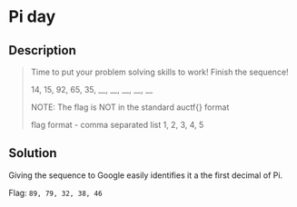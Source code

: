 # Pi day

## Description

> Time to put your problem solving skills to work! Finish the sequence!
>
> 14, 15, 92, 65, 35, __, __, __, __, __
>
> NOTE: The flag is NOT in the standard auctf{} format
>
> flag format - comma separated list 1, 2, 3, 4, 5

## Solution

Giving the sequence to Google easily identifies it a the first decimal of Pi.

Flag: `89, 79, 32, 38, 46`